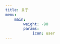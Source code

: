 ```yaml
---
title: 关于
menu:
    main: 
        weight: -90
        params:
            icon: user
---
```



<link rel="stylesheet" href="https://npm.elemecdn.com/sakura-halo@1.3.8/1.3.4/source/lib/botui/botui-theme-default.css">
<link href="https://npm.elemecdn.com/sakura-halo@1.3.8/1.3.4/source/lib/botui/botui.min.css" rel="stylesheet" type="text/css" />
<script src="https://npm.elemecdn.com/sakura-halo@1.3.8/1.3.4/source/lib/botui/vue.min.js"></script>
<div id="my-botui-app"></div>
<script>window.onload=function(){
var js1=document.createElement('script');
var js2=document.createElement('script');
js1.src='https://npm.elemecdn.com/sakura-halo@1.3.8/1.3.4/source/lib/botui/botui.min.js';
js2.src='https://npm.elemecdn.com/sakura-halo@1.3.8/1.3.4/source/lib/botui/own-bot.js';
document.body.appendChild(js1);
document.body.appendChild(js2);
}</script>

